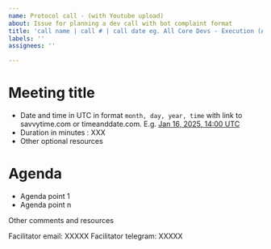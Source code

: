 ```yaml
---
name: Protocol call - (with Youtube upload)
about: Issue for planning a dev call with bot complaint format 
title: 'call name | call # | call date eg. All Core Devs - Execution (ACDE) #206, February 27, 2025'
labels: ''
assignees: ''

---
```


# Meeting title 

- Date and time in UTC in format `month, day, year, time` with link to savvytime.com or timeanddate.com. E.g. [Jan 16, 2025, 14:00 UTC](https://savvytime.com/converter/utc/jan-16-2025/2pm)
- Duration in minutes : XXX
- Other optional resources 

# Agenda 

- Agenda point 1 
- Agenda point n 

Other comments and resources

Facilitator email: XXXXX
Facilitator telegram: XXXXX